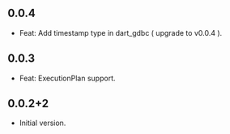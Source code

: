 ## 0.0.4
- Feat: Add timestamp type in dart_gdbc ( upgrade to v0.0.4 ).

## 0.0.3
- Feat: ExecutionPlan support.

## 0.0.2+2

- Initial version.
